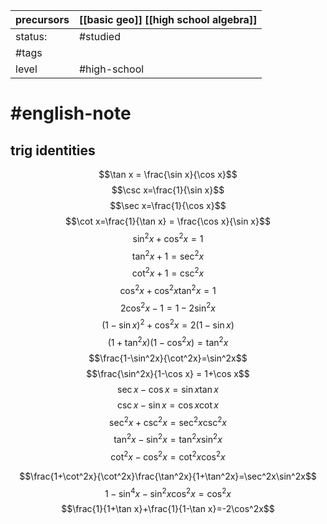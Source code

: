 | precursors | [[basic geo]] [[high school algebra]] |
| ---------- | ------------------------------------- |
| status:    | #studied                              |
| #tags      |                                       |
| level      | #high-school                          |
# #english-note 
## trig identities
$$\tan x = \frac{\sin x}{\cos x}$$
$$\csc x=\frac{1}{\sin x}$$
$$\sec x=\frac{1}{\cos x}$$
$$\cot x=\frac{1}{\tan x} = \frac{\cos x}{\sin x}$$
$$\sin^2x+\cos^2x=1$$
$$\tan^2x+1=\sec^2x$$
$$\cot^2x+1=\csc^2x$$
$$\cos^2x+\cos^2x\tan^2x=1$$
$$2\cos^2x-1=1-2\sin^2x$$
$$(1-\sin x)^2+\cos^2x=2(1-\sin x)$$
$$(1+\tan^2x)(1-\cos^2x)=\tan^2x$$
$$\frac{1-\sin^2x}{\cot^2x}=\sin^2x$$
$$\frac{\sin^2x}{1-\cos x} = 1+\cos x$$
$$\sec x - \cos x =\sin x \tan x$$
$$\csc x - \sin x = \cos x \cot x$$
$$\sec^2x+\csc^2x=\sec^2x\csc^2x$$
$$\tan^2x-\sin^2x=\tan^2x\sin^2x$$
$$\cot^2x-\cos^2x=\cot^2x\cos^2x$$

$$\frac{1+\cot^2x}{\cot^2x}\frac{\tan^2x}{1+\tan^2x}=\sec^2x\sin^2x$$
$$1-\sin^4x-\sin^2x\cos^2x=\cos^2x$$
$$\frac{1}{1+\tan x}+\frac{1}{1-\tan x}=-2\cos^2x$$
